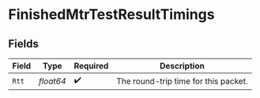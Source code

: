 # FinishedMtrTestResultTimings


## Fields

| Field                                | Type                                 | Required                             | Description                          |
| ------------------------------------ | ------------------------------------ | ------------------------------------ | ------------------------------------ |
| `Rtt`                                | *float64*                            | :heavy_check_mark:                   | The round-trip time for this packet. |